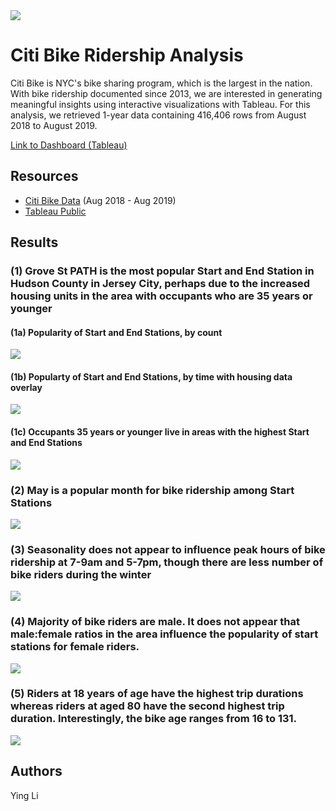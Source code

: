 <img src="https://images.unsplash.com/photo-1546014216-0ffcd51e2b6e?ixlib=rb-1.2.1&ixid=eyJhcHBfaWQiOjEyMDd9&auto=format&fit=crop&w=750&q=80">

# Citi Bike Ridership Analysis
Citi Bike is NYC's bike sharing program, which is the largest in the nation. With bike ridership documented since 2013, we are interested in generating meaningful insights using interactive visualizations with Tableau. For this analysis, we retrieved 1-year data containing 416,406 rows from August 2018 to August 2019.

[Link to Dashboard (Tableau)](https://public.tableau.com/views/CitiBikeAnalysis_15632169774590/Top10start?:embed=y&:display_count=yes&publish=yes&:origin=viz_share_link) 

## Resources 
- [Citi Bike Data](https://www.citibikenyc.com/system-data) (Aug 2018 - Aug 2019) 
- [Tableau Public](https://public.tableau.com/en-us/s/)

## Results 

### (1) Grove St PATH is the most popular Start and End Station in Hudson County in Jersey City, perhaps due to the increased housing units in the area with occupants who are 35 years or younger

#### (1a) Popularity of Start and End Stations, by count
<img src="https://github.com/ying-li-python/citi-bike/blob/master/Images/station-dashboard.png">

#### (1b) Popularty of Start and End Stations, by time with housing data overlay
<img src="https://github.com/ying-li-python/citi-bike/blob/master/Images/locations-with-time.png?raw=true">

#### (1c) Occupants 35 years or younger live in areas with the highest Start and End Stations
<img src="https://github.com/ying-li-python/citi-bike/blob/master/Images/location-popularity.png?raw=true">

### (2) May is a popular month for bike ridership among Start Stations 
<img src="https://github.com/ying-li-python/citi-bike/blob/master/Images/station-popularity.png?raw=true">

### (3) Seasonality does not appear to influence peak hours of bike ridership at 7-9am and 5-7pm, though there are less number of bike riders during the winter 
<img src="https://github.com/ying-li-python/citi-bike/blob/master/Images/peak-hours.png?raw=true">

### (4) Majority of bike riders are male. It does not appear that male:female ratios in the area influence the popularity of start stations for female riders.
<img src="https://github.com/ying-li-python/citi-bike/blob/master/Images/gender-analysis.png?raw=true">

### (5) Riders at 18 years of age have the highest trip durations whereas riders at aged 80 have the second highest trip duration. Interestingly, the bike age ranges from 16 to 131.
<img src="https://github.com/ying-li-python/citi-bike/blob/master/Images/trip-duration.png?raw=true">

## Authors
Ying Li

